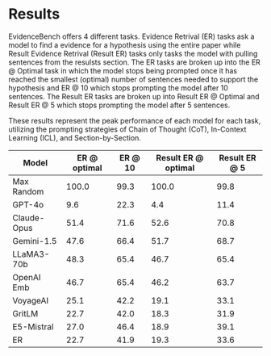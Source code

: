 # Results

EvidenceBench offers 4 different tasks. Evidence Retrival (ER) tasks ask a model to find a evidence for a hypothesis using the entire paper while Result Evidence Retrival (Result ER) tasks only tasks the model with pulling sentences from the resulsts section. The ER tasks are broken up into the ER @ Optimal task in which the model stops being prompted once it has reached the smallest (optimal) number of sentences needed to support the hypothesis and ER @ 10 which stops prompting the model after 10 sentences. The Result ER tasks are broken up into Result ER @ Optimal and Result ER @ 5 which stops prompting the model after 5 sentences.

These results represent the peak performance of each model for each task, utilizing the prompting strategies of Chain of Thought (CoT), In-Context Learning (ICL), and Section-by-Section.


| Model           | ER @ optimal | ER @ 10 | Result ER @ optimal | Result ER @ 5 |
|-----------------|--------------|---------|---------------------|---------------|
| Max Random      | 100.0        | 99.3    | 100.0               | 99.8          |
| GPT-4o          | 9.6          | 22.3    | 4.4                 | 11.4          |
| Claude-Opus     | 51.4         | 71.6    | 52.6                | 70.8          |
| Gemini-1.5      | 47.6         | 66.4    | 51.7                | 68.7          |
| LLaMA3-70b      | 48.3         | 65.4    | 46.7                | 65.4          |
| OpenAI Emb      | 46.7         | 65.4    | 46.2                | 63.7          |
| VoyageAI        | 25.1         | 42.2    | 19.1                | 33.1          |
| GritLM          | 22.7         | 42.0    | 18.3                | 31.9          |
| E5-Mistral      | 27.0         | 46.4    | 18.9                | 39.1          |
| ER              | 22.7         | 41.9    | 19.3                | 33.6          |
